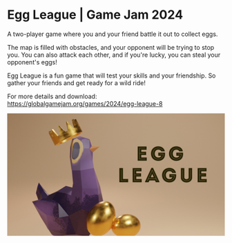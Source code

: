 # Egg League | Game Jam 2024
A two-player game where you and your friend battle it out to collect eggs.

The map is filled with obstacles, and your opponent will be trying to stop you. You can also attack each other, and if you're lucky, you can steal your opponent's eggs!

Egg League is a fun game that will test your skills and your friendship. So gather your friends and get ready for a wild ride!

For more details and download: https://globalgamejam.org/games/2024/egg-league-8

![Feature Image](Feature.jpg)
